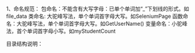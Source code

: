1、命名规范：
        包命名：不能含有大写字母：已单个单词加“_”下划线的形式。如file_data
        类命名: 大驼峰写法，单个单词首字母大写。如SeleniumPage
        函数命名：大驼峰写法，单个单词首字母大写。如GetUserName()
        变量命名：小驼峰法，首个单词首字母小写。如myStudentCount

 目录结构说明：

